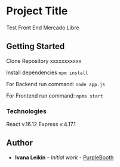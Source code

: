 # Project Title

Test Front End Mercado Libre

## Getting Started

Clone Repository
xxxxxxxxxxx

Install dependencies
`npm install`

For Backend run command:
`node app.js`

For Frontend run command:
`npms start`

### Technologies

React v.16.12
Express v.4.17.1

## Author

* **Ivana Leikin** - *Initial work* - [PurpleBooth](https://github.com/PurpleBooth)


